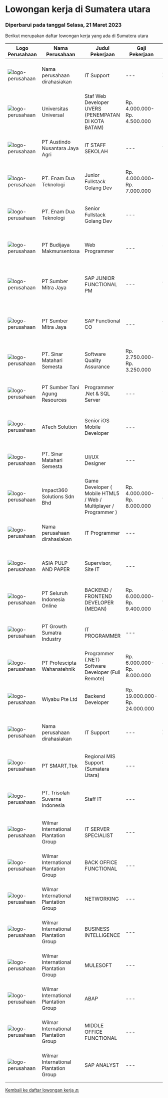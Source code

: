 
  # Lowongan kerja di Sumatera utara

  ### Diperbarui pada tanggal Selasa, 21 Maret 2023

  Berikut merupakan daftar lowongan kerja yang ada di Sumatera utara

  |Logo Perusahaan | Nama Perusahaan | Judul Pekerjaan | Gaji Pekerjaan | Lokasi | Deskripsi | Tanggal diunggah | Pranala |
  | -------------- | --------------- | --------------- | --------- | --------- | -------------- | ------- | ----------- |
  |![logo-perusahaan](https://i.ibb.co/sqvTCh9/112815900-stock-vector-no-image-available-icon-flat-vector.webp)|Nama perusahaan dirahasiakan|IT Support|---|Jawa Timur|Usia maksimal 35 tahun Pendidikan minimal S1 segala jurusan Minimal memiliki 1 tahun pengalaman kerja di bidang yang sama  Mempunyai pengetahuan dan...|Senin, 20 Maret 2023|https://www.jobstreet.co.id/id/job/it-support-4268311?token=0~ac1e700f-a986-496e-8363-33578557050d&sectionRank=1&jobId=jobstreet-id-job-4268311|
|![logo-perusahaan](https://image-service-cdn.seek.com.au/872a4f5f67ec54088d1d3b199ea228bef1b40ae9/ee4dce1061f3f616224767ad58cb2fc751b8d2dc)|Universitas Universal|Staf Web Developer UVERS (PENEMPATAN DI KOTA BATAM)|Rp. 4.000.000-Rp. 4.500.000|Kepulauan Riau|-Minimal Lulusan S1 Bidang Ilmu Komputer/ Pemrograman-Menguasai konsep web dasar (PHP,HTML,JavaScript,Jquery,etc)-Menguasai framework Laravel dan...|Senin, 20 Maret 2023|https://www.jobstreet.co.id/id/job/staf-web-developer-uvers-penempatan-di-kota-batam-4268578?token=0~ac1e700f-a986-496e-8363-33578557050d&sectionRank=2&jobId=jobstreet-id-job-4268578|
|![logo-perusahaan](https://image-service-cdn.seek.com.au/0896e39d45fbef2356db0604c310cff566a227f1/ee4dce1061f3f616224767ad58cb2fc751b8d2dc)|PT Austindo Nusantara Jaya Agri|IT STAFF SEKOLAH|---|Tapanuli|Kualifikasi : Pendidikan minimal D3 Teknologi Informasi / Sistem Informasi / Pendidikan Ilmu Komputer Memiliki pengalaman minimal 1 tahun di bidang...|Jumat, 17 Maret 2023|https://www.jobstreet.co.id/id/job/it-staff-sekolah-4253750?token=0~ac1e700f-a986-496e-8363-33578557050d&sectionRank=3&jobId=jobstreet-id-job-4253750|
|![logo-perusahaan](https://image-service-cdn.seek.com.au/5cbb6629ff64038db7c190f785bb235d6177f3f9/ee4dce1061f3f616224767ad58cb2fc751b8d2dc)|PT. Enam Dua Teknologi|Junior Fullstack Golang Dev|Rp. 4.000.000-Rp. 7.000.000|Medan|KriteriaMinimal 2 tahun pengalaman sebagai programmer / software engineerMampu membuat rest api menggunakan golangMampu memberikan solusi atau...|Sabtu, 18 Maret 2023|https://www.jobstreet.co.id/id/job/junior-fullstack-golang-dev-4256261?token=0~ac1e700f-a986-496e-8363-33578557050d&sectionRank=4&jobId=jobstreet-id-job-4256261|
|![logo-perusahaan](https://image-service-cdn.seek.com.au/f0c6f3823088c1eb79d5d9a6ec05919666870e89/ee4dce1061f3f616224767ad58cb2fc751b8d2dc)|PT. Enam Dua Teknologi|Senior Fullstack Golang Dev|---|Medan|KriteriaMinimal 2 tahun pengalaman sebagai programmer / software engineerMampu membuat rest api menggunakan php/golangMampu membuat UI menggunakan...|Sabtu, 18 Maret 2023|https://www.jobstreet.co.id/id/job/senior-fullstack-golang-dev-4256241?token=0~ac1e700f-a986-496e-8363-33578557050d&sectionRank=5&jobId=jobstreet-id-job-4256241|
|![logo-perusahaan](https://image-service-cdn.seek.com.au/a633978be80db01d596988aced0c67b2cec9f5ed/ee4dce1061f3f616224767ad58cb2fc751b8d2dc)|PT Budijaya Makmursentosa|Web Programmer|---|Sumatera Utara|Requirement1. Minimal tamatan D3 Teknik Informatika2. Memiliki pengalaman minimal 1 tahun di bidang Programmer3. Memahami konsep MVC (Model View dan...|Kamis, 16 Maret 2023|https://www.jobstreet.co.id/id/job/web-programmer-4265262?token=0~ac1e700f-a986-496e-8363-33578557050d&sectionRank=6&jobId=jobstreet-id-job-4265262|
|![logo-perusahaan](https://image-service-cdn.seek.com.au/f0ba1595e90ec5243d43e958e1c29680e7a44894/ee4dce1061f3f616224767ad58cb2fc751b8d2dc)|PT Sumber Mitra Jaya|SAP JUNIOR FUNCTIONAL PM|---|Jakarta Raya|URAIAN PEKERJAAN Memfasilitasi semua permintaan user untuk kemudian menganalisa dan memberikan solusi sesuai kebutuhan perusahaan dengan tetap...|Rabu, 15 Maret 2023|https://www.jobstreet.co.id/id/job/sap-junior-functional-pm-4262760?token=0~ac1e700f-a986-496e-8363-33578557050d&sectionRank=7&jobId=jobstreet-id-job-4262760|
|![logo-perusahaan](https://image-service-cdn.seek.com.au/f0ba1595e90ec5243d43e958e1c29680e7a44894/ee4dce1061f3f616224767ad58cb2fc751b8d2dc)|PT Sumber Mitra Jaya|SAP Functional CO|---|Jakarta Raya|URAIAN PEKERJAAN Memfasilitasi semua permintaan user untuk kemudian menganalisa dan memberikan solusi sesuai kebutuhan perusahaan dengan tetap...|Rabu, 15 Maret 2023|https://www.jobstreet.co.id/id/job/sap-functional-co-4262743?token=0~ac1e700f-a986-496e-8363-33578557050d&sectionRank=8&jobId=jobstreet-id-job-4262743|
|![logo-perusahaan](https://i.ibb.co/sqvTCh9/112815900-stock-vector-no-image-available-icon-flat-vector.webp)|PT. Sinar Matahari Semesta|Software Quality Assurance|Rp. 2.750.000-Rp. 3.250.000|Medan|Kualifikasi :1. Sarjana (S1)2. Memiliki pengalaman min. 1 tahun3. Mahir membuat scenario testing (Negative Cases) &amp; user guideline4. Good...|Senin, 13 Maret 2023|https://www.jobstreet.co.id/id/job/software-quality-assurance-4260394?token=0~ac1e700f-a986-496e-8363-33578557050d&sectionRank=9&jobId=jobstreet-id-job-4260394|
|![logo-perusahaan](https://image-service-cdn.seek.com.au/d5acff056203d144a08b019a2fcfab6530cc30a3/ee4dce1061f3f616224767ad58cb2fc751b8d2dc)|PT Sumber Tani Agung Resources|Programmer .Net & SQL Server|---|Sumatera Utara|LOKASI KERJA &amp; PENERIMAAN: MEDANBersedia mengikuti tes kemampuan Pemrograman secara OnlineTanggung Jawab: Membuat suatu aplikasi web based...|Selasa, 14 Maret 2023|https://www.jobstreet.co.id/id/job/programmer-.net-sql-server-4240605?token=0~ac1e700f-a986-496e-8363-33578557050d&sectionRank=10&jobId=jobstreet-id-job-4240605|
|![logo-perusahaan](https://image-service-cdn.seek.com.au/01cd86444ba33e86855e0cce80ed2ebf9dcff3e2/ee4dce1061f3f616224767ad58cb2fc751b8d2dc)|ATech Solution|Senior iOS Mobile Developer|---|Bali|Responsibilities: Research, design, develop, enhance, and maintain high performance iOS applications Collaborate with cross functional teams to...|Jumat, 17 Maret 2023|https://www.jobstreet.co.id/id/job/senior-ios-mobile-developer-4253498?token=0~ac1e700f-a986-496e-8363-33578557050d&sectionRank=11&jobId=jobstreet-id-job-4253498|
|![logo-perusahaan](https://i.ibb.co/sqvTCh9/112815900-stock-vector-no-image-available-icon-flat-vector.webp)|PT. Sinar Matahari Semesta|UI/UX Designer|---|Medan|Tanggung jawab utama : Mendesain tampilan yang menarik untuk diimplementasikan pada aplikasi berbasis web / mobile yang akan dikembangkan Melakukan...|Minggu, 12 Maret 2023|https://www.jobstreet.co.id/id/job/ui-ux-designer-4247767?token=0~ac1e700f-a986-496e-8363-33578557050d&sectionRank=12&jobId=jobstreet-id-job-4247767|
|![logo-perusahaan](https://image-service-cdn.seek.com.au/35b00a50395e5c8ad6bf2130dfd2a19f9f4bbec5/ee4dce1061f3f616224767ad58cb2fc751b8d2dc)|Impact360 Solutions Sdn Bhd|Game Developer ( Mobile HTML5 / Web / Multiplayer / Programmer )|Rp. 4.000.000-Rp. 8.000.000|Aceh|We are hiring remote HTML5 game developers from all parts of Indonesia. If you have real experience building HTML5 games or applications, you're...|Selasa, 14 Maret 2023|https://www.jobstreet.co.id/id/job/game-developer-mobile-html5-web-multiplayer-programmer-5315725/origin/my?token=0~ac1e700f-a986-496e-8363-33578557050d&sectionRank=13&jobId=jobstreet-my-job-5315725|
|![logo-perusahaan](https://i.ibb.co/sqvTCh9/112815900-stock-vector-no-image-available-icon-flat-vector.webp)|Nama perusahaan dirahasiakan|IT Programmer|---|Bali|Pendidikan minimal S1 segala jurusan Minimal memiliki 2 tahun pengalaman kerja di bidang yang sama Memiliki pengetahuan mengenai PHP dan bahasa...|Minggu, 05 Maret 2023|https://www.jobstreet.co.id/id/job/it-programmer-4249134?token=0~ac1e700f-a986-496e-8363-33578557050d&sectionRank=14&jobId=jobstreet-id-job-4249134|
|![logo-perusahaan](https://image-service-cdn.seek.com.au/36a2feaca71ed37bd63769225373ce9c5cab5eea/ee4dce1061f3f616224767ad58cb2fc751b8d2dc)|ASIA PULP AND PAPER|Supervisor, Site IT|---|Medan|Qualifications Minimum Diploma or bachelor degree majoring in IT or related field Have 3 years experience on Supervisor IT Support &amp;...|Jumat, 03 Maret 2023|https://www.jobstreet.co.id/id/job/supervisor-site-it-4247235?token=0~ac1e700f-a986-496e-8363-33578557050d&sectionRank=15&jobId=jobstreet-id-job-4247235|
|![logo-perusahaan](https://image-service-cdn.seek.com.au/c768f0670f8f8212da7de609b6af9d0b2e5134cc/ee4dce1061f3f616224767ad58cb2fc751b8d2dc)|PT Seluruh Indonesia Online|BACKEND / FRONTEND DEVELOPER (MEDAN)|Rp. 6.000.000-Rp. 9.400.000|Aceh|Memiliki pengalaman leadership sebagai Manager sebelumnya.Back End Engineer1. Memiliki pengalaman dalam membangun RESTful APIs2. Menguasai bahasa...|Sabtu, 04 Maret 2023|https://www.jobstreet.co.id/id/job/backend-frontend-developer-medan-4237176?token=0~ac1e700f-a986-496e-8363-33578557050d&sectionRank=16&jobId=jobstreet-id-job-4237176|
|![logo-perusahaan](https://image-service-cdn.seek.com.au/ed61610f826df912ba1cbf74148e379a2197a637/ee4dce1061f3f616224767ad58cb2fc751b8d2dc)|PT Growth Sumatra Industry|IT PROGRAMMER|---|Sumatera Utara|GROW WITH US !Sebagai salah satu produsen steel dan agrobisnis terkemuka di Indonesia yang telah mendapat pengakuan dari berbagai customer nasional...|Selasa, 28 Februari 2023|https://www.jobstreet.co.id/id/job/it-programmer-4243455?token=0~ac1e700f-a986-496e-8363-33578557050d&sectionRank=17&jobId=jobstreet-id-job-4243455|
|![logo-perusahaan](https://image-service-cdn.seek.com.au/bef80762c5f9584e231217c627ef6f9366387b73/ee4dce1061f3f616224767ad58cb2fc751b8d2dc)|PT Profescipta Wahanatehnik|Programmer (.NET)  Software Developer (Full Remote)|Rp. 6.000.000-Rp. 8.000.000|Jakarta Raya|Responsibilities : Full Remote. Any candidates across Indonesia are welcome, Develop efficient code based on Functional requirements from business...|Selasa, 28 Februari 2023|https://www.jobstreet.co.id/id/job/programmer-.net-software-developer-full-remote-4243478?token=0~ac1e700f-a986-496e-8363-33578557050d&sectionRank=18&jobId=jobstreet-id-job-4243478|
|![logo-perusahaan](https://image-service-cdn.seek.com.au/0363826063500b54abe59ebfcfe35cdd368d5fcc/ee4dce1061f3f616224767ad58cb2fc751b8d2dc)|Wiyabu Pte Ltd|Backend Developer|Rp. 19.000.000-Rp. 24.000.000|Bali|Jonajo Consulting LLC is a software development firm located in the heart of Silicon Valley, California. We specialize in developing AI-powered mobile...|Kamis, 23 Februari 2023|https://www.jobstreet.co.id/id/job/backend-developer-10479124/origin/sg?token=0~ac1e700f-a986-496e-8363-33578557050d&sectionRank=19&jobId=jobstreet-sg-job-10479124|
|![logo-perusahaan](https://i.ibb.co/sqvTCh9/112815900-stock-vector-no-image-available-icon-flat-vector.webp)|Nama perusahaan dirahasiakan|IT Support|---|Jawa Timur|Usia maksimal 35 tahun Pendidikan minimal S1 segala jurusan Minimal memiliki 1 tahun pengalaman kerja di bidang yang sama  Mempunyai pengetahuan dan...|Senin, 20 Februari 2023|https://www.jobstreet.co.id/id/job/it-support-4231859?token=0~ac1e700f-a986-496e-8363-33578557050d&sectionRank=20&jobId=jobstreet-id-job-4231859|
|![logo-perusahaan](https://image-service-cdn.seek.com.au/e0f2789e04f1707f717e820cb0fceb109a953b16/ee4dce1061f3f616224767ad58cb2fc751b8d2dc)|PT SMART,Tbk|Regional MIS Support (Sumatera Utara)|---|Sumatera Utara|Job Description:  Provides customer support services to internal and external customers. Applies working knowledge of day to day operating environment...|Senin, 20 Februari 2023|https://www.jobstreet.co.id/id/job/regional-mis-support-sumatera-utara-4232435?token=0~ac1e700f-a986-496e-8363-33578557050d&sectionRank=21&jobId=jobstreet-id-job-4232435|
|![logo-perusahaan](https://i.ibb.co/sqvTCh9/112815900-stock-vector-no-image-available-icon-flat-vector.webp)|PT. Trisolah Suvarna Indonesia|Staff IT|---|Medan|Deskripsi PekerjaanKualifikasi : Minimal Pendidikan SMK Teknik Komputer Jaringan. Pengalaman minimal 1 Tahun. Memiliki pengetahuan untuk mengatasi...|Sabtu, 18 Februari 2023|https://www.jobstreet.co.id/id/job/staff-it-4230649?token=0~ac1e700f-a986-496e-8363-33578557050d&sectionRank=22&jobId=jobstreet-id-job-4230649|
|![logo-perusahaan](https://image-service-cdn.seek.com.au/5683be4817b674e99653d054bb367590069452e8/ee4dce1061f3f616224767ad58cb2fc751b8d2dc)|Wilmar International Plantation Group|IT SERVER SPECIALIST|---|Medan|Setup &amp; Troubleshoot Server-server (Windows/Linux) &amp; Homedisk setup server Virtual Machine (VMWare) Setup &amp; troubleshoot Network Access...|Senin, 20 Maret 2023|https://www.jobstreet.co.id/id/job/it-server-specialist-1035043326?token=0~ac1e700f-a986-496e-8363-33578557050d&sectionRank=23&jobId=jobstreet-id-job-1035043326|
|![logo-perusahaan](https://image-service-cdn.seek.com.au/5683be4817b674e99653d054bb367590069452e8/ee4dce1061f3f616224767ad58cb2fc751b8d2dc)|Wilmar International Plantation Group|BACK OFFICE FUNCTIONAL|---|Medan|To identify client needs and business process to be able to provide excellent solution and consultancy services Responsible for transforming business...|Senin, 20 Maret 2023|https://www.jobstreet.co.id/id/job/back-office-functional-1034956970?token=0~ac1e700f-a986-496e-8363-33578557050d&sectionRank=24&jobId=jobstreet-id-job-1034956970|
|![logo-perusahaan](https://image-service-cdn.seek.com.au/5683be4817b674e99653d054bb367590069452e8/ee4dce1061f3f616224767ad58cb2fc751b8d2dc)|Wilmar International Plantation Group|NETWORKING|---|Medan|Analyze system functions and failures to isolate and define problem areas. Monitor the reachability of all connections within the network adhering to...|Senin, 20 Maret 2023|https://www.jobstreet.co.id/id/job/networking-1034914644?token=0~ac1e700f-a986-496e-8363-33578557050d&sectionRank=25&jobId=jobstreet-id-job-1034914644|
|![logo-perusahaan](https://image-service-cdn.seek.com.au/5683be4817b674e99653d054bb367590069452e8/ee4dce1061f3f616224767ad58cb2fc751b8d2dc)|Wilmar International Plantation Group|BUSINESS INTELLIGENCE|---|Medan|Analyze, design and build reports/dashboards using BI tools. Maintain and support data analytics platforms (e.g. SAP BOBJ, Tableau) Collect and...|Senin, 20 Maret 2023|https://www.jobstreet.co.id/id/job/business-intelligence-1034899668?token=0~ac1e700f-a986-496e-8363-33578557050d&sectionRank=26&jobId=jobstreet-id-job-1034899668|
|![logo-perusahaan](https://image-service-cdn.seek.com.au/5683be4817b674e99653d054bb367590069452e8/ee4dce1061f3f616224767ad58cb2fc751b8d2dc)|Wilmar International Plantation Group|MULESOFT|---|Medan|Participate in the full application life cycle from technical design to development, testing, and deployment using MuleSoft development tools Work...|Senin, 20 Maret 2023|https://www.jobstreet.co.id/id/job/mulesoft-1035080811?token=0~ac1e700f-a986-496e-8363-33578557050d&sectionRank=27&jobId=jobstreet-id-job-1035080811|
|![logo-perusahaan](https://image-service-cdn.seek.com.au/5683be4817b674e99653d054bb367590069452e8/ee4dce1061f3f616224767ad58cb2fc751b8d2dc)|Wilmar International Plantation Group|ABAP|---|Medan|Identify &amp; developed application base on predefined business requirements Designs, custom develops, codes, and test complex programs &amp;...|Senin, 20 Maret 2023|https://www.jobstreet.co.id/id/job/abap-1035140710?token=0~ac1e700f-a986-496e-8363-33578557050d&sectionRank=28&jobId=jobstreet-id-job-1035140710|
|![logo-perusahaan](https://image-service-cdn.seek.com.au/5683be4817b674e99653d054bb367590069452e8/ee4dce1061f3f616224767ad58cb2fc751b8d2dc)|Wilmar International Plantation Group|MIDDLE OFFICE FUNCTIONAL|---|Medan|Responsible for the design and standardization of effective and efficient flow processes by:  Identify, analyze, review, and monitor effective and...|Senin, 20 Maret 2023|https://www.jobstreet.co.id/id/job/middle-office-functional-1034985741?token=0~ac1e700f-a986-496e-8363-33578557050d&sectionRank=29&jobId=jobstreet-id-job-1034985741|
|![logo-perusahaan](https://image-service-cdn.seek.com.au/5683be4817b674e99653d054bb367590069452e8/ee4dce1061f3f616224767ad58cb2fc751b8d2dc)|Wilmar International Plantation Group|SAP ANALYST|---|Medan|To identify client needs and business process to be able to provide excellent solution and consultancy services. Responsible for transforming business...|Senin, 20 Maret 2023|https://www.jobstreet.co.id/id/job/sap-analyst-1035058721?token=0~ac1e700f-a986-496e-8363-33578557050d&sectionRank=30&jobId=jobstreet-id-job-1035058721|


  [Kembali ke daftar lowongan kerja 🔙](../README.md#daftar-lowongan-kerja)
  
